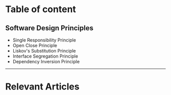 # Table of content
## Software Design Principles
- Single Responsibility Principle
- Open Close Principle
- Liskov's Substitution Principle
- Interface Segregation Principle
- Dependency Inversion Principle

---

# Relevant Articles